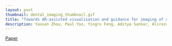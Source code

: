 ```yaml
---
layout: post
thumbnail: dental_imaging_thumbnail.gif
title: "Towards AR‐assisted visualisation and guidance for imaging of dental decay"
description: Yaxuan Zhou, Paul Yoo, Yingru Feng, Aditya Sankar, Alireza Sadr, Eric J Seibel
---
```


[Paper]()